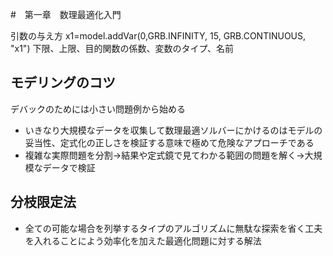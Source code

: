 #　第一章　数理最適化入門

引数の与え方
 x1=model.addVar(0,GRB.INFINITY, 15, GRB.CONTINUOUS, "x1")
 下限、上限、目的関数の係数、変数のタイプ、名前

 ## モデリングのコツ
 デバックのためには小さい問題例から始める
 - いきなり大規模なデータを収集して数理最適ソルバーにかけるのはモデルの妥当性、定式化の正しさを検証する意味で極めて危険なアプローチである
 - 複雑な実際問題を分割→結果や定式鏡で見てわかる範囲の問題を解く→大規模なデータで検証

 ## 分枝限定法
 - 全ての可能な場合を列挙するタイプのアルゴリズムに無駄な探索を省く工夫を入れることによう効率化を加えた最適化問題に対する解法